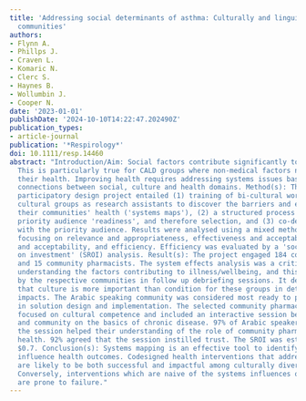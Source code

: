```yaml
---
title: 'Addressing social determinants of asthma: Culturally and linguistically diverse
  communities'
authors:
- Flynn A.
- Phillps J.
- Craven L.
- Komaric N.
- Clerc S.
- Haynes B.
- Wollumbin J.
- Cooper N.
date: '2023-01-01'
publishDate: '2024-10-10T14:22:47.202490Z'
publication_types:
- article-journal
publication: '*Respirology*'
doi: 10.1111/resp.14460
abstract: "Introduction/Aim: Social factors contribute significantly to asthma burden.
  This is particularly true for CALD groups where non-medical factors negatively impact
  their health. Improving health requires addressing systems issues based on understanding
  connections between social, culture and health domains. Method(s): This ethnographic
  participatory design project entailed (1) training of bi-cultural workers from three
  cultural groups as research assistants to discover the barriers and enablers to
  their communities' health ('systems maps'), (2) a structured process to determine
  priority audience 'readiness', and therefore selection, and (3) co-design of solutions
  with the priority audience. Results were analysed using a mixed methods approach
  focusing on relevance and appropriateness, effectiveness and acceptability, sustainability
  and acceptability, and efficiency. Efficiency was evaluated by a 'social return
  on investment' (SROI) analysis. Result(s): The project engaged 184 community members
  and 15 community pharmacists. The system effects analysis was a critical part of
  understanding the factors contributing to illness/wellbeing, and this was validated
  by the respective communities in follow up debriefing sessions. It demonstrated
  that culture is more important than condition for these groups in determining health
  impacts. The Arabic speaking community was considered most ready to participate
  in solution design and implementation. The selected community pharmacy intervention
  focused on cultural competence and included an interactive session between pharmacy
  and community on the basics of chronic disease. 97% of Arabic speakers agreed that
  the session helped their understanding of the role of community pharmacy in their
  health. 92% agreed that the session instilled trust. The SROI was estimated to be
  $0.7. Conclusion(s): Systems mapping is an effective tool to identify issues that
  influence health outcomes. Codesigned health interventions that address these issues
  are likely to be both successful and impactful among culturally diverse communities.
  Conversely, interventions which are naive of the systems influences of diverse communities
  are prone to failure."
---
```

